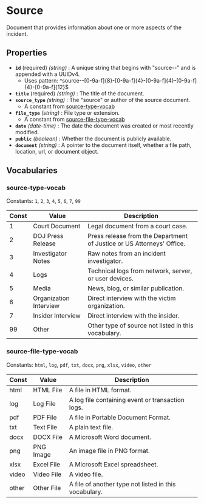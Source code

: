 # Source

Document that provides information about one or more aspects of the incident.

## Properties

- **`id`** (required) *(string)* : A unique string that begins with "source--" and is appended with a UUIDv4.
  - Uses pattern: ^source--[0-9a-f]{8}-[0-9a-f]{4}-[0-9a-f]{4}-[0-9a-f]{4}-[0-9a-f]{12}$
- **`title`** (required) *(string)* : The title of the document.
- **`source_type`** *(string)* : The "source" or author of the source document.
	- A constant from [source-type-vocab](#source-type-vocab)
- **`file_type`** *(string)* : File type or extension.
	- A constant from [source-file-type-vocab](#source-file-type-vocab)
- **`date`** *(date-time)* : The date the document was created or most recently modified.
- **`public`** *(boolean)* : Whether the document is publicly available.
- **`document`** *(string)* : A pointer to the document itself, whether a file path, location, url, or document object.

## Vocabularies

### source-type-vocab

Constants: `1`, `2`, `3`, `4`, `5`, `6`, `7`, `99`

| Const | Value | Description |
| --- | --- | --- |
| 1 | Court Document | Legal document from a court case.|
| 2 | DOJ Press Release | Press release from the Department of Justice or US Attorneys' Office.|
| 3 | Investigator Notes | Raw notes from an incident investigator.|
| 4 | Logs | Technical logs from network, server, or user devices.|
| 5 | Media | News, blog, or similar publication.|
| 6 | Organization Interview | Direct interview with the victim organization.|
| 7 | Insider Interview | Direct interview with the insider.|
| 99 | Other | Other type of source not listed in this vocabulary.|

### source-file-type-vocab

Constants: `html`, `log`, `pdf`, `txt`, `docx`, `png`, `xlsx`, `video`, `other`

| Const | Value | Description |
| --- | --- | --- |
| html | HTML File | A file in HTML format.|
| log | Log File | A log file containing event or transaction logs.|
| pdf | PDF File | A file in Portable Document Format.|
| txt | Text File | A plain text file.|
| docx | DOCX File | A Microsoft Word document.|
| png | PNG Image | An image file in PNG format.|
| xlsx | Excel File | A Microsoft Excel spreadsheet.|
| video | Video File | A video file.|
| other | Other File | A file of another type not listed in this vocabulary.|

